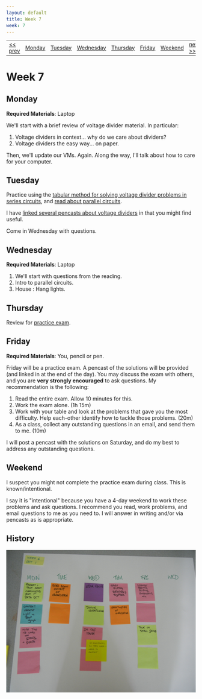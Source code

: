 ```yaml
---
layout: default
title: Week 7
week: 7
---
```


<table>
<tr>
	<td> <a href="w05.html">&lt;&lt; prev</a> </td>
	<td> <a href="#monday">Monday</a> </td>
	<td> <a href="#tuesday">Tuesday</a> </td>
	<td> <a href="#wednesday">Wednesday</a> </td>
	<td> <a href="#thursday">Thursday</a> </td>
	<td> <a href="#friday">Friday</a> </td>
	<td> <a href="#weekend">Weekend</a> </td>
	<td> <a href="w08.html">next &gt;&gt;</a> </td>
</tr></table>


# Week 7

## Monday

**Required Materials**: Laptop

We'll start with a brief review of voltage divider material. In particular:

1. Voltage dividers in context... why do we care about dividers?
1. Voltage dividers the easy way... on paper.

Then, we'll update our VMs. Again. Along the way, I'll talk about how to care for your computer.

## Tuesday

Practice using the [tabular method for solving voltage divider problems in series circuits](http://www.allaboutcircuits.com/vol_1/chpt_5/2.html), and [read about parallel circuits](http://www.allaboutcircuits.com/vol_1/chpt_5/3.html). 

I have [linked several pencasts about voltage dividers]({{site.url}}/2012/10/02/voltage-dividers.html) in that you might find useful.

Come in Wednesday with questions.

## Wednesday

**Required Materials**: Laptop

1. We'll start with questions from the reading.
1. Intro to parallel circuits.
1. House : Hang lights.

## Thursday

Review for [practice exam]({{site.url}}/2012/10/03/first-exam-contents.html).

## Friday

**Required Materials**: You, pencil or pen.

Friday will be a practice exam. A pencast of the solutions will be provided (and linked in at the end of the day). You may discuss the exam with others, and you are **very strongly encouraged** to ask questions. My recommendation is the following:

1. Read the entire exam. Allow 10 minutes for this.
1. Work the exam alone. (1h 15m)
1. Work with your table and look at the problems that gave you the most difficulty. Help each-other identify how to tackle those problems. (20m)
1. As a class, collect any outstanding questions in an email, and send them to me. (10m)

I will post a pencast with the solutions on Saturday, and do my best to address any outstanding questions. 

## Weekend

I suspect you might not complete the practice exam during class. This is known/intentional.

I say it is "intentional" because you have a 4-day weekend to work these problems and ask questions. I recommend you read, work problems, and email questions to me as you need to. I will answer in writing and/or via pencasts as is appropriate.

## History

<p align="center"> 
	<img src="images/w06-600.png" alt="Week 0"/>
</p>

